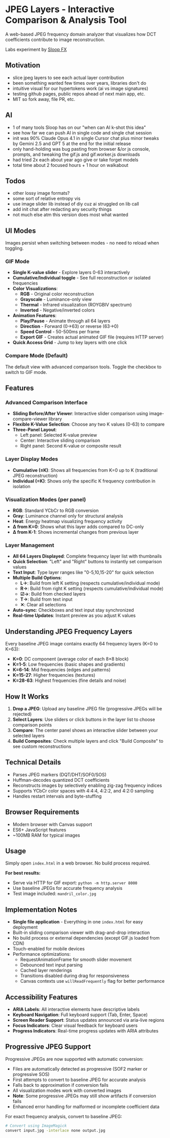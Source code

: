 # JPEG Layers - Interactive Comparison & Analysis Tool

A web-based JPEG frequency domain analyzer that visualizes how DCT coefficients contribute to image reconstruction.

Labs experiment by [Sloop FX](https://sloop.ai)

## Motivation

- slice jpeg layers to see each actual layer contribution
- been something wanted few times over years, libraries don't do
- intuitive visual for our hypertokens work (ai vs image signatures)
- testing github pages, public repos ahead of next main app, etc.
- MIT so fork away, file PR, etc.

## AI
- 1 of many tools Sloop has on our "when can AI k-shot this idea"
- see how far we can push AI in single code and single chat session
- init was 90% Claude Opus 4.1 in single Cursor chat plus minor tweaks by Gemini 2.5 and GPT 5 at the end for the initial release
- only hand-holding was bug pasting from browser &/or js console, prompts, and tweaking the gif.js and gif.worker.js downloads
- had tried 2x each about year ago give or take forget models
- total time about 2 focused hours + 1 hour on walkabout

## Todos
- other lossy image formats?
- some sort of relative entropy vis
- use image slider lib instead of diy cuz ai struggled on lib call
- add init chat after redacting any security things 
- not much else atm this version does most what wanted

## UI Modes

Images persist when switching between modes - no need to reload when toggling.

### GIF Mode
- **Single K-value slider** - Explore layers 0-63 interactively  
- **Cumulative/Individual toggle** - See full reconstruction or isolated frequencies
- **Color Visualizations**:
  - **RGB** - Original color reconstruction
  - **Grayscale** - Luminance-only view
  - **Thermal** - Infrared visualization (ROYGBIV spectrum)
  - **Inverted** - Negative/inverted colors
- **Animation Features**:
  - **Play/Pause** - Animate through all 64 layers
  - **Direction** - Forward (0→63) or reverse (63→0)
  - **Speed Control** - 50-500ms per frame
  - **Export GIF** - Creates actual animated GIF file (requires HTTP server)
- **Quick Access Grid** - Jump to key layers with one click

### Compare Mode (Default)
The default view with advanced comparison tools. Toggle the checkbox to switch to GIF mode.

## Features

### Advanced Comparison Interface
- **Sliding Before/After Viewer**: Interactive slider comparison using image-compare-viewer library
- **Flexible K-Value Selection**: Choose any two K values (0-63) to compare
- **Three-Panel Layout**: 
  - Left panel: Selected K-value preview
  - Center: Interactive sliding comparison
  - Right panel: Second K-value or composite result

### Layer Display Modes
- **Cumulative (≤K)**: Shows all frequencies from K=0 up to K (traditional JPEG reconstruction)
- **Individual (=K)**: Shows only the specific K frequency contribution in isolation

### Visualization Modes (per panel)
- **RGB**: Standard YCbCr to RGB conversion
- **Gray**: Luminance channel only for structural analysis
- **Heat**: Energy heatmap visualizing frequency activity
- **Δ from K=0**: Shows what this layer adds compared to DC-only
- **Δ from K-1**: Shows incremental changes from previous layer

### Layer Management
- **All 64 Layers Displayed**: Complete frequency layer list with thumbnails
- **Quick Selection**: "Left" and "Right" buttons to instantly set comparison values
- **Text Input**: Type layer ranges like "0-5,10,15-20" for quick selection
- **Multiple Build Options**:
  - **L→**: Build from left K setting (respects cumulative/individual mode)
  - **R→**: Build from right K setting (respects cumulative/individual mode)
  - **☑→**: Build from checked layers
  - **T→**: Build from text input
  - **✕**: Clear all selections
- **Auto-sync**: Checkboxes and text input stay synchronized
- **Real-time Updates**: Instant preview as you adjust K values

## Understanding JPEG Frequency Layers

Every baseline JPEG image contains exactly 64 frequency layers (K=0 to K=63):
- **K=0**: DC component (average color of each 8×8 block)
- **K=1-5**: Low frequencies (basic shapes and gradients)
- **K=6-14**: Mid frequencies (edges and patterns)
- **K=15-27**: Higher frequencies (textures)
- **K=28-63**: Highest frequencies (fine details and noise)

## How It Works

1. **Drop a JPEG**: Upload any baseline JPEG file (progressive JPEGs will be rejected)
2. **Select Layers**: Use sliders or click buttons in the layer list to choose comparison points
3. **Compare**: The center panel shows an interactive slider between your selected layers
4. **Build Composites**: Check multiple layers and click "Build Composite" to see custom reconstructions

## Technical Details

- Parses JPEG markers (DQT/DHT/SOF0/SOS)
- Huffman-decodes quantized DCT coefficients
- Reconstructs images by selectively enabling zig-zag frequency indices
- Supports YCbCr color spaces with 4:4:4, 4:2:2, and 4:2:0 sampling
- Handles restart intervals and byte-stuffing

## Browser Requirements

- Modern browser with Canvas support
- ES6+ JavaScript features
- ~100MB RAM for typical images

## Usage

Simply open `index.html` in a web browser. No build process required.

**For best results:**
- Serve via HTTP for GIF export: `python -m http.server 8000`
- Use baseline JPEGs for accurate frequency analysis
- Test image included: `mandril_color.jpg`

## Implementation Notes

- **Single file application** - Everything in one `index.html` for easy deployment
- Built-in sliding comparison viewer with drag-and-drop interaction
- No build process or external dependencies (except GIF.js loaded from CDN)
- Touch-enabled for mobile devices
- Performance optimizations:
  - RequestAnimationFrame for smooth slider movement
  - Debounced text input parsing
  - Cached layer renderings
  - Transitions disabled during drag for responsiveness
  - Canvas contexts use `willReadFrequently` flag for better performance

## Accessibility Features

- **ARIA Labels**: All interactive elements have descriptive labels
- **Keyboard Navigation**: Full keyboard support (Tab, Enter, Space)
- **Screen Reader Support**: Status updates announced via aria-live regions
- **Focus Indicators**: Clear visual feedback for keyboard users
- **Progress Indicators**: Real-time progress updates with ARIA attributes

## Progressive JPEG Support

Progressive JPEGs are now supported with automatic conversion:
- Files are automatically detected as progressive (SOF2 marker or progressive SOS)
- First attempts to convert to baseline JPEG for accurate analysis
- Falls back to approximation if conversion fails
- All visualization modes work with converted images
- **Note**: Some progressive JPEGs may still show artifacts if conversion fails
- Enhanced error handling for malformed or incomplete coefficient data

For exact frequency analysis, convert to baseline JPEG:
```bash
# Convert using ImageMagick
convert input.jpg -interlace none output.jpg
```
